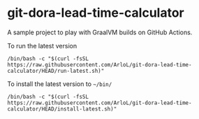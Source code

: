 # git-dora-lead-time-calculator

A sample project to play with GraalVM builds on GitHub Actions.

To run the latest version

`/bin/bash -c "$(curl -fsSL https://raw.githubusercontent.com/ArloL/git-dora-lead-time-calculator/HEAD/run-latest.sh)"`

To install the latest version to `~/bin/`

`/bin/bash -c "$(curl -fsSL https://raw.githubusercontent.com/ArloL/git-dora-lead-time-calculator/HEAD/install-latest.sh)"`
